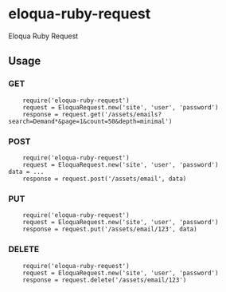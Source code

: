eloqua-ruby-request
==================

Eloqua Ruby Request

## Usage

### GET
        require('eloqua-ruby-request')
        request = EloquaRequest.new('site', 'user', 'password')
        response = request.get('/assets/emails?search=Demand*&page=1&count=50&depth=minimal')

### POST
        require('eloqua-ruby-request')
        request = EloquaRequest.new('site', 'user', 'password')
	data = ...
        response = request.post('/assets/email', data)

### PUT
        require('eloqua-ruby-request')
        request = EloquaRequest.new('site', 'user', 'password')
        response = request.put('/assets/email/123', data)

### DELETE
        require('eloqua-ruby-request')
        request = EloquaRequest.new('site', 'user', 'password')
        response = request.delete('/assets/email/123')
        
